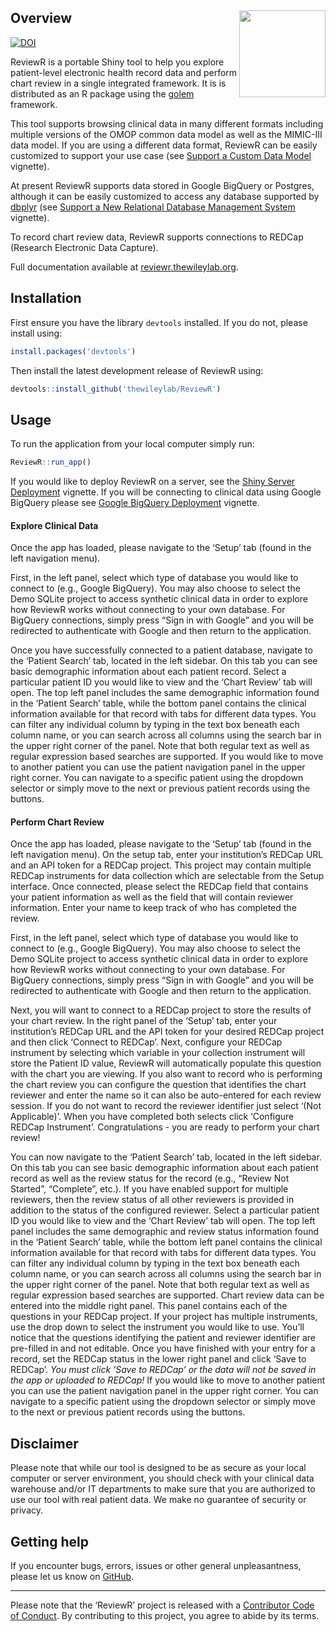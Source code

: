 
<!-- README.md is generated from README.Rmd. Please edit that file -->

## Overview <img src='man/figures/logo.png' align="right" height="138.5" />

<!-- badges: start -->

[![DOI](https://zenodo.org/badge/DOI/10.5281/zenodo.1488534.svg)](https://doi.org/10.5281/zenodo.1488534)
<!-- badges: end -->

ReviewR is a portable Shiny tool to help you explore patient-level
electronic health record data and perform chart review in a single
integrated framework. It is is distributed as an R package using the
[golem](https://thinkr-open.github.io/golem/) framework.

This tool supports browsing clinical data in many different formats
including multiple versions of the OMOP common data model as well as the
MIMIC-III data model. If you are using a different data format, ReviewR
can be easily customized to support your use case (see [Support a Custom
Data
Model](https://reviewr.thewileylab.org/articles/customize_support_new_datamodel.html)
vignette).

At present ReviewR supports data stored in Google BigQuery or Postgres,
although it can be easily customized to access any database supported by
[dbplyr](https://dbplyr.tidyverse.org/) (see [Support a New Relational
Database Management
System](https://reviewr.thewileylab.org/articles/customize_support_new_rdbms.html)
vignette).

To record chart review data, ReviewR supports connections to REDCap
(Research Electronic Data Capture).

Full documentation available at
[reviewr.thewileylab.org](https://reviewr.thewileylab.org).

## Installation

First ensure you have the library `devtools` installed. If you do not,
please install using:

``` r
install.packages('devtools')
```

Then install the latest development release of ReviewR using:

``` r
devtools::install_github('thewileylab/ReviewR')
```

## Usage

To run the application from your local computer simply run:

``` r
ReviewR::run_app()
```

If you would like to deploy ReviewR on a server, see the [Shiny Server
Deployment](https://reviewr.thewileylab.org/articles/deploy_server.html)
vignette. If you will be connecting to clinical data using Google
BigQuery please see [Google BigQuery
Deployment](https://reviewr.thewileylab.org/articles/deploy_bigquery.html)
vignette.

#### Explore Clinical Data

Once the app has loaded, please navigate to the ‘Setup’ tab (found in
the left navigation menu).

First, in the left panel, select which type of database you would like
to connect to (e.g., Google BigQuery). You may also choose to select the
Demo SQLite project to access synthetic clinical data in order to
explore how ReviewR works without connecting to your own database. For
BigQuery connections, simply press “Sign in with Google” and you will be
redirected to authenticate with Google and then return to the
application.

Once you have successfully connected to a patient database, navigate to
the ‘Patient Search’ tab, located in the left sidebar. On this tab you
can see basic demographic information about each patient record. Select
a particular patient ID you would like to view and the ‘Chart Review’
tab will open. The top left panel includes the same demographic
information found in the ‘Patient Search’ table, while the bottom panel
contains the clinical information available for that record with tabs
for different data types. You can filter any individual column by typing
in the text box beneath each column name, or you can search across all
columns using the search bar in the upper right corner of the panel.
Note that both regular text as well as regular expression based searches
are supported. If you would like to move to another patient you can use
the patient navigation panel in the upper right corner. You can navigate
to a specific patient using the dropdown selector or simply move to the
next or previous patient records using the buttons.

#### Perform Chart Review

Once the app has loaded, please navigate to the ‘Setup’ tab (found in
the left navigation menu). On the setup tab, enter your institution’s
REDCap URL and an API token for a REDCap project. This project may
contain multiple REDCap instruments for data collection which are
selectable from the Setup interface. Once connected, please select the
REDCap field that contains your patient information as well as the field
that will contain reviewer information. Enter your name to keep track of
who has completed the review.

First, in the left panel, select which type of database you would like
to connect to (e.g., Google BigQuery). You may also choose to select the
Demo SQLite project to access synthetic clinical data in order to
explore how ReviewR works without connecting to your own database. For
BigQuery connections, simply press “Sign in with Google” and you will be
redirected to authenticate with Google and then return to the
application.

Next, you will want to connect to a REDCap project to store the results
of your chart review. In the right panel of the ‘Setup’ tab, enter your
institution’s REDCap URL and the API token for your desired REDCap
project and then click ‘Connect to REDCap’. Next, configure your REDCap
instrument by selecting which variable in your collection instrument
will store the Patient ID value, ReviewR will automatically populate
this question with the chart you are viewing. If you also want to record
who is performing the chart review you can configure the question that
identifies the chart reviewer and enter the name so it can also be
auto-entered for each review session. If you do not want to record the
reviewer identifier just select ‘(Not Applicable)’. When you have
completed both selects click ‘Configure REDCap Instrument’.
Congratulations - you are ready to perform your chart review\!

You can now navigate to the ‘Patient Search’ tab, located in the left
sidebar. On this tab you can see basic demographic information about
each patient record as well as the review status for the record (e.g.,
“Review Not Started”, “Complete”, etc.). If you have enabled support
for multiple reviewers, then the review status of all other reviewers is
provided in addition to the status of the configured reviewer. Select a
particular patient ID you would like to view and the ‘Chart Review’ tab
will open. The top left panel includes the same demographic and review
status information found in the ‘Patient Search’ table, while the bottom
left panel contains the clinical information available for that record
with tabs for different data types. You can filter any individual column
by typing in the text box beneath each column name, or you can search
across all columns using the search bar in the upper right corner of the
panel. Note that both regular text as well as regular expression based
searches are supported. Chart review data can be entered into the middle
right panel. This panel contains each of the questions in your REDCap
project. If your project has multiple instruments, use the drop down to
select the instrument you would like to use. You’ll notice that the
questions identifying the patient and reviewer identifier are pre-filled
in and not editable. Once you have finished with your entry for a
record, set the REDCap status in the lower right panel and click ‘Save
to REDCap’. *You must click ‘Save to REDCap’ or the data will not be
saved in the app or uploaded to REDCap\!* If you would like to move to
another patient you can use the patient navigation panel in the upper
right corner. You can navigate to a specific patient using the dropdown
selector or simply move to the next or previous patient records using
the buttons.

## Disclaimer

Please note that while our tool is designed to be as secure as your
local computer or server environment, you should check with your
clinical data warehouse and/or IT departments to make sure that you are
authorized to use our tool with real patient data. We make no guarantee
of security or privacy.

## Getting help

If you encounter bugs, errors, issues or other general unpleasantness,
please let us know on
[GitHub](https://github.com/thewileylab/ReviewR/issues).

-----

Please note that the ‘ReviewR’ project is released with a [Contributor
Code of Conduct](CODE_OF_CONDUCT.md). By contributing to this project,
you agree to abide by its terms.

